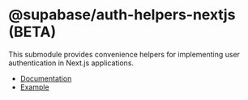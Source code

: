 # @supabase/auth-helpers-nextjs (BETA)

This submodule provides convenience helpers for implementing user authentication in Next.js applications.

- [Documentation](https://supabase.com/docs/guides/auth/auth-helpers/nextjs)
- [Example](https://github.com/supabase/supabase/tree/master/examples/auth/nextjs)
